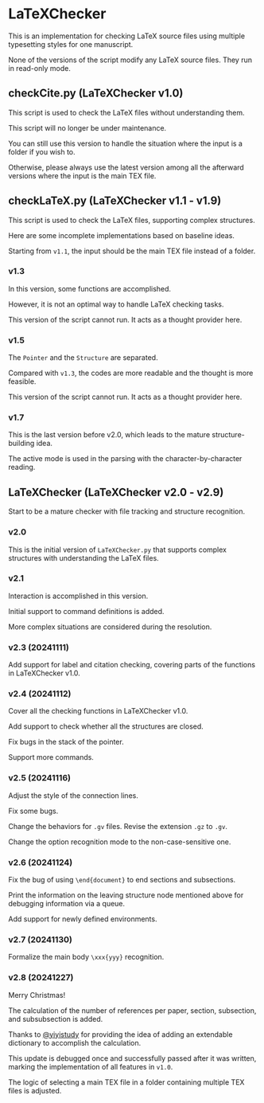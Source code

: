 # LaTeXChecker

This is an implementation for checking LaTeX source files using multiple typesetting styles for one manuscript. 

None of the versions of the script modify any LaTeX source files. They run in read-only mode. 

## checkCite.py (LaTeXChecker v1.0)

This script is used to check the LaTeX files without understanding them. 

This script will no longer be under maintenance.

You can still use this version to handle the situation where the input is a folder if you wish to. 

Otherwise, please always use the latest version among all the afterward versions where the input is the main TEX file. 

## checkLaTeX.py (LaTeXChecker v1.1 - v1.9)

This script is used to check the LaTeX files, supporting complex structures. 

Here are some incomplete implementations based on baseline ideas. 

Starting from ``v1.1``, the input should be the main TEX file instead of a folder. 

### v1.3

In this version, some functions are accomplished. 

However, it is not an optimal way to handle LaTeX checking tasks. 

This version of the script cannot run. It acts as a thought provider here. 

### v1.5

The ``Pointer`` and the ``Structure`` are separated. 

Compared with ``v1.3``, the codes are more readable and the thought is more feasible. 

This version of the script cannot run. It acts as a thought provider here. 

### v1.7

This is the last version before v2.0, which leads to the mature structure-building idea. 

The active mode is used in the parsing with the character-by-character reading. 

## LaTeXChecker (LaTeXChecker v2.0 - v2.9)

Start to be a mature checker with file tracking and structure recognition. 

### v2.0

This is the initial version of ``LaTeXChecker.py`` that supports complex structures with understanding the LaTeX files. 

### v2.1

Interaction is accomplished in this version. 

Initial support to command definitions is added. 

More complex situations are considered during the resolution. 

### v2.3 (20241111)

Add support for label and citation checking, covering parts of the functions in LaTeXChecker v1.0. 

### v2.4 (20241112)

Cover all the checking functions in LaTeXChecker v1.0. 

Add support to check whether all the structures are closed. 

Fix bugs in the stack of the pointer. 

Support more commands. 

### v2.5 (20241116)

Adjust the style of the connection lines. 

Fix some bugs. 

Change the behaviors for ``.gv`` files. Revise the extension ``.gz`` to ``.gv``. 

Change the option recognition mode to the non-case-sensitive one. 

### v2.6 (20241124)

Fix the bug of using ``\end{document}`` to end sections and subsections. 

Print the information on the leaving structure node mentioned above for debugging information via a queue. 

Add support for newly defined environments. 

### v2.7 (20241130)

Formalize the main body ``\xxx{yyy}`` recognition. 

### v2.8 (20241227)

Merry Christmas! 

The calculation of the number of references per paper, section, subsection, and subsubsection is added. 

Thanks to [@yiyistudy](https://github.com/yiyistudy) for providing the idea of adding an extendable dictionary to accomplish the calculation. 

This update is debugged once and successfully passed after it was written, marking the implementation of all features in ``v1.0``. 

The logic of selecting a main TEX file in a folder containing multiple TEX files is adjusted. 
